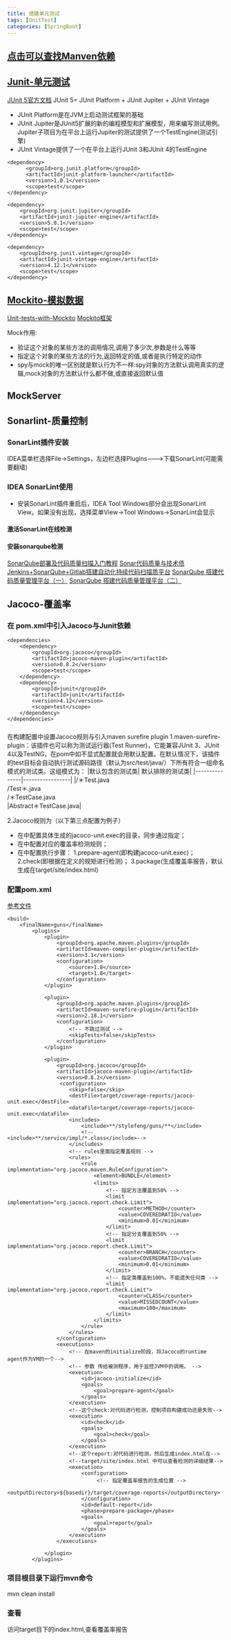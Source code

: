 ```yaml
---
title: 搭建单元测试
tags: [UnitTest]
categories: [SpringBoot]
---
```


## [点击可以查找Manven依赖](https://search.maven.org/)

## [Junit-单元测试](vogella.com/tutorials/JUnit/article.html#junittesting)
[JUnit 5官方文档](https://junit.org/junit5/docs/current/user-guide/#overview) 
JUnit 5= JUnit Platform + JUnit Jupiter + JUnit Vintage
* JUnit Platform是在JVM上启动测试框架的基础
* JUnit Jupiter是JUnit5扩展的新的编程模型和扩展模型，用来编写测试用例。Jupiter子项目为在平台上运行Jupiter的测试提供了一个TestEngine(测试引擎)
* JUnit Vintage提供了一个在平台上运行JUnit 3和JUnit 4的TestEngine

```
<dependency>
      <groupId>org.junit.platform</groupId>
      <artifactId>junit-platform-launcher</artifactId>
      <version>1.0.1</version>
      <scope>test</scope>
</dependency>

<dependency>
    <groupId>org.junit.jupiter</groupId>
    <artifactId>junit-jupiter-engine</artifactId>
    <version>5.0.1</version>
    <scope>test</scope>
</dependency>

<dependency>
    <groupId>org.junit.vintage</groupId>
    <artifactId>junit-vintage-engine</artifactId>
    <version>4.12.1</version>
    <scope>test</scope>
</dependency>
```

## [Mockito-模拟数据](https://www.vogella.com/tutorials/Mockito/article.html)
[Unit-tests-with-Mockito](https://github.com/xitu/gold-miner/blob/master/TODO/Unit-tests-with-Mockito.md)
[Mockito框架](http://mockito.github.io/)

Mock作用:
* 验证这个对象的某些方法的调用情况,调用了多少次,参数是什么等等
* 指定这个对象的某些方法的行为,返回特定的值,或者是执行特定的动作
* spy与mock的唯一区别就是默认行为不一样:spy对象的方法默认调用真实的逻辑,mock对象的方法默认什么都不做,或直接返回默认值

## MockServer



## Sonarlint-质量控制
### SonarLint插件安装
IDEA菜单栏选择File->Settings，左边栏选择Plugins--->下载SonarLint(可能需要翻墙)

### IDEA SonarLint使用
* 安装SonarLint插件重启后，IDEA Tool Windows部分会出现SonarLint View。如果没有出现，选择菜单View->Tool Windows->SonarLint会显示

#### 激活SonarLint在线检测


#### 安装sonarqube检测
[SonarQube部署及代码质量扫描入门教程](https://cloud.tencent.com/developer/article/1484850)
[Sonar代码质量与技术债](https://www.jianshu.com/p/ecde17e91711)
[Jenkins+SonarQube+Gitlab搭建自动化持续代码扫描质平台](https://mp.weixin.qq.com/s/V_IpoSDcWr37BE3sWKTbyw)
[SonarQube 搭建代码质量管理平台（一）](https://www.jianshu.com/p/7d1c0f5dcc78)
[SonarQube 搭建代码质量管理平台（二）](https://www.jianshu.com/p/dd2b2be06d38)

## Jacoco-覆盖率
###  在 pom.xml中引入Jacoco与Junit依赖
```
<dependencies>
    <dependency>
        <groupId>org.jacoco</groupId>
        <artifactId>jacoco-maven-plugin</artifactId>
        <version>0.8.2</version>
        <scope>test</scope>
    </dependency>
    <dependency>
        <groupId>junit</groupId>
        <artifactId>junit</artifactId>
        <version>4.12</version>
        <scope>test</scope>
    </dependency>
</dependencies>
```

###  
在构建配置中设置Jacoco规则与引入maven surefire plugin
1.maven-surefire-plugin：该插件也可以称为测试运行器(Test Runner)，它能兼容JUnit 3、JUnit 4以及TestNG，在pom中如不显式配置就会用默认配置。在默认情况下，该插件的test目标会自动执行测试源码路径（默认为src/test/java/）下所有符合一组命名模式的测试类。这组模式为：
|默认包含的测试类|	默认排除的测试类|
|---------------|-----------------|
|/＊Test.java <br> /Test＊.java <br> /＊TestCase.java <br>|Abstract＊TestCase.java|

2.Jacoco规则为（以下第三点配置为例子）
- 在<configuration>中配置具体生成的jacoco-unit.exec的目录，同步通过<include>指定；
- 在<rules>中配置对应的覆盖率检测规则；
- 在<executions>中配置执行步骤：
  1.prepare-agent(即构建jacoco-unit.exec)；
  2.check(即根据在<rules>定义的规矩进行检测)；
  3.package(生成覆盖率报告，默认生成在target/site/index.html)

### 配置pom.xml
[参考文件](https://blog.csdn.net/weixin_40514600/article/details/102583631)
```
<build>
    <finalName>guns</finalName>
        <plugins>
            <plugin>
                <groupId>org.apache.maven.plugins</groupId>
                <artifactId>maven-compiler-plugin</artifactId>
                <version>3.1</version>
                <configuration>
                    <source>1.8</source>
                    <target>1.8</target>
                </configuration>
            </plugin>
 
            <plugin>
                <groupId>org.apache.maven.plugins</groupId>
                <artifactId>maven-surefire-plugin</artifactId>
                <version>2.18.1</version>
                <configuration>
               	    <!-- 不跳过测试 -->
                    <skipTests>false</skipTests>
                </configuration>
            </plugin>
 
            <plugin>
                <groupId>org.jacoco</groupId>
                <artifactId>jacoco-maven-plugin</artifactId>
                <version>0.8.2</version>
                 <configuration>
                    <skip>false</skip>
                    <destFile>target/coverage-reports/jacoco-unit.exec</destFile>
                    <dataFile>target/coverage-reports/jacoco-unit.exec</dataFile>
                    <includes>
                        <include>**/stylefeng/guns/**</include>
                        <!--<include>**/service/impl/*.class</include>-->
                    </includes>
                    <!-- rules里面指定覆盖规则 -->
                    <rules>
                        <rule implementation="org.jacoco.maven.RuleConfiguration">
                            <element>BUNDLE</element>
                            <limits>　　
                                <!-- 指定方法覆盖到50% -->
                                <limit implementation="org.jacoco.report.check.Limit">
                                    <counter>METHOD</counter>
                                    <value>COVEREDRATIO</value>
                                    <minimum>0.01</minimum>
                                </limit>
                                <!-- 指定分支覆盖到50% -->
                                <limit implementation="org.jacoco.report.check.Limit">
                                    <counter>BRANCH</counter>
                                    <value>COVEREDRATIO</value>
                                    <minimum>0.01</minimum>
                                </limit>
                                <!-- 指定类覆盖到100%，不能遗失任何类 -->
                                <limit implementation="org.jacoco.report.check.Limit">
                                    <counter>CLASS</counter>
                                    <value>MISSEDCOUNT</value>
                                    <maximum>100</maximum>
                                </limit>
                            </limits>
                        </rule>
                    </rules>
                </configuration>
                <executions>
                    <!-- 在maven的initialize阶段，将Jacoco的runtime agent作为VM的一个-->
                    <!-- 参数 传给被测程序，用于监控JVM中的调用。 -->
                    <execution>
                        <id>jacoco-initialize</id>
                        <goals>
                            <goal>prepare-agent</goal>
                        </goals>
                    </execution>
                    <!--这个check:对代码进行检测，控制项目构建成功还是失败-->
                    <execution>
                        <id>check</id>
                        <goals>
                            <goal>check</goal>
                        </goals>
                    </execution>
                    <!--这个report:对代码进行检测，然后生成index.html在-->
                    <!--target/site/index.html 中可以查看检测的详细结果-->
                    <execution>
                        <configuration>
                        	 <!-- 指定覆盖率报告的生成位置 -->
                            <outputDirectory>${basedir}/target/coverage-reports</outputDirectory>
                        </configuration>
                        <id>default-report</id>
                        <phase>prepare-package</phase>
                        <goals>
                            <goal>report</goal>
                        </goals>
                    </execution>
                </executions>
 
            </plugin>
        </plugins>
```

###  项目根目录下运行mvn命令
mvn clean install

###  查看
访问target目下的index.html,查看覆盖率报告



